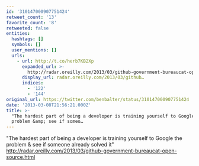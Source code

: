 ```yaml
---
id: '310147000907751424'
retweet_count: '13'
favorite_count: '8'
retweeted: false
entities:
  hashtags: []
  symbols: []
  user_mentions: []
  urls:
    - url: http://t.co/herb7KB2Xp
      expanded_url: >-
        http://radar.oreilly.com/2013/03/github-government-bureaucat-open-source.html
      display_url: radar.oreilly.com/2013/03/github…
      indices:
        - '122'
        - '144'
original_url: https://twitter.com/benbalter/status/310147000907751424
date: '2013-03-08T21:56:21.000Z'
title: >-
  "The hardest part of being a developer is training yourself to Google the
  problem &amp; see if someo…
---
```


"The hardest part of being a developer is training yourself to Google the problem &amp; see if someone already solved it" http://radar.oreilly.com/2013/03/github-government-bureaucat-open-source.html